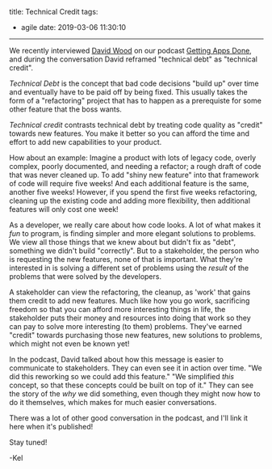title: Technical Credit
tags:
  - agile
date: 2019-03-06 11:30:10
---

We recently interviewed [David Wood](https://twitter.com/davidgarywood) on our podcast [Getting Apps Done](https://gettingappsdone.com), and during the conversation David reframed "technical debt" as "technical credit".

<!-- more -->

_Technical Debt_ is the concept that bad code decisions "build up" over time and eventually have to be paid off by being fixed.  This usually takes the form of a "refactoring" project that has to happen as a prerequiste for some other feature that the boss wants.

_Technical credit_ contrasts technical debt by treating code quality as "credit" towards new features.  You make it better so you can afford the time and effort to add new capabilities to your product.

How about an example:  Imagine a product with lots of legacy code, overly complex, poorly documented, and needing a refactor; a rough draft of code that was never cleaned up.  To add "shiny new feature" into that framework of code will require five weeks!  And each additional feature is the same, another five weeks!  However, if you spend the first five weeks refactoring, cleaning up the existing code and adding more flexibility, then additional features will only cost one week!

As a developer, we really care about how code looks.  A lot of what makes it _fun_ to program, is finding simpler and more elegant solutions to problems.  We view all those things that we knew about but didn't fix as "debt", something we didn't build "correctly".  But to a stakeholder, the person who is requesting the new features, none of that is important.  What they're interested in is solving a different set of problems using the _result_ of the problems that were solved by the developers.

A stakeholder can view the refactoring, the cleanup, as 'work' that gains them credit to add new features.  Much like how you go work, sacrificing freedom so that you can afford more interesting things in life, the stakeholder puts their money and resources into doing that work so they can pay to solve more interesting (to them) problems.  They've earned "credit" towards purchasing those new features, new solutions to problems, which might not even be known yet!

In the podcast, David talked about how this message is easier to communicate to stakeholders.  They can even see it in action over time.  "We did this reworking so we could add this feature."  "We simplified _this_ concept, so that these concepts could be built on top of it."  They can see the story of the _why_ we did something, even though they might now how to do it themselves, which makes for much easier conversations.

There was a lot of other good conversation in the podcast, and I'll link it here when it's published!

Stay tuned!

-Kel
